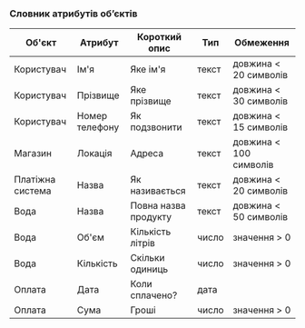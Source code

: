 ### Словник атрибутів об’єктів

|Об'єкт|Атрибут|Короткий опис|Тип|Обмеження|
|-|-|-|-|-|
|Користувач|Ім'я|Яке ім'я|текст|довжина < 20 символів|
|Користувач|Прізвище|Яке прізвище|текст|довжина < 30 символів|
|Користувач|Номер телефону|Як подзвонити|текст|довжина < 15 символів|
|Магазин|Локація|Адреса|текст|довжина < 100 символів|
|Платіжна система|Назва|Як називається|текст|довжина < 20 символів|
|Вода|Назва|Повна назва продукту|текст|довжина < 50 символів|
|Вода|Об'єм|Кількість літрів|число|значення > 0|
|Вода|Кількість|Скільки одиниць|число|значення > 0|
|Оплата|Дата|Коли сплачено?|дата||
|Оплата|Сума|Гроші|число|значення > 0|
